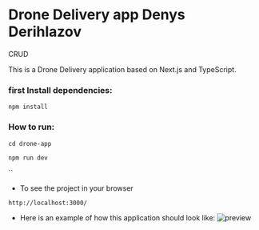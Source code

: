# Drone Delivery app Denys Derihlazov

CRUD

This is a Drone Delivery application based on Next.js and TypeScript.

### first Install dependencies:
```
npm install

```

### How to run:
```
cd drone-app

npm run dev
```

``
- To see the project in your browser
```
http://localhost:3000/
```
- Here is an example of how this application should look like:
![preview](https://i.imgur.com/H91uH7E.png)
